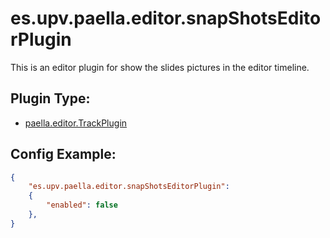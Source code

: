 # es.upv.paella.editor.snapShotsEditorPlugin

This is an editor plugin for show the slides pictures in the editor timeline.


## Plugin Type:
- [paella.editor.TrackPlugin](../developer/plugin_types.md)

## Config Example:

```json
{
	"es.upv.paella.editor.snapShotsEditorPlugin": 
	{
		"enabled": false
	},
}
```
